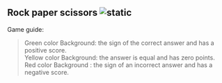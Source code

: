 ## Rock paper scissors ![static](https://img.shields.io/badge/Mahdyar_Developer-Alirezamiri_1385-green)

Game guide:  
>Green color Background: the sign of the correct answer and has a positive score.  
Yellow color Background: the answer is equal and has zero points.  
Red color Background : the sign of an incorrect answer and has a negative score.  
